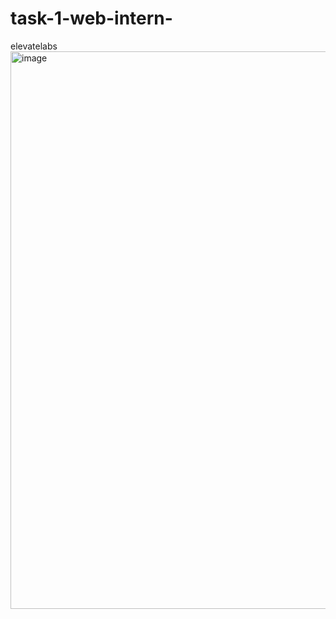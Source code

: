# task-1-web-intern-
elevatelabs
<img width="1917" height="892" alt="image" src="https://github.com/user-attachments/assets/1ffdc8dc-67bb-4d9f-aa99-154b70c62ae8" />

